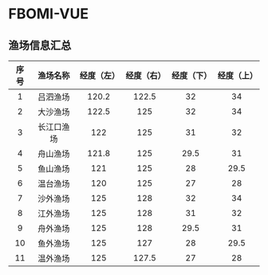 # FBOMI-VUE

## 渔场信息汇总

序号 | 渔场名称 | 经度（左） | 经度（右） | 经度（下） | 经度（上）
:-: | :-: | :-: | :-: | :-: | :-: 
1 | 吕泗渔场 | 120.2 | 122.5 | 32 | 34
2 | 大沙渔场 | 122.5 | 125 | 32 | 34
3 | 长江口渔场 | 122 | 125 | 31 | 32
4 | 舟山渔场 | 121.8 | 125 | 29.5 | 31
5 | 鱼山渔场 | 121 | 125 | 28 | 29.5
6 | 温台渔场 | 120 | 125 | 27 | 28
7 | 沙外渔场 | 125 | 128 | 32 | 34
8 | 江外渔场 | 125 | 128 | 31 | 32
9 | 舟外渔场 | 125 | 128 | 29.5 | 31
10 | 鱼外渔场 | 125 | 127 | 28 | 29.5
11 | 温外渔场 | 125 | 127.5 | 27 | 28

